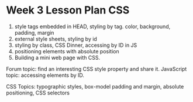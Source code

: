# Week 3 Lesson Plan CSS

1. style tags embedded in HEAD, styling by tag. color, background, padding, margin
2. external style sheets, styling by id
3. styling by class, CSS Dinner, accessing by ID in JS
4. positioning elements with absolute position
5. Building a mini web page with CSS.

Forum topic: find an interesting CSS style property and share it.
JavaScript topic: accessing elements by ID.

CSS Topics: typographic styles, box-model padding and margin, absolute positioning, CSS selectors